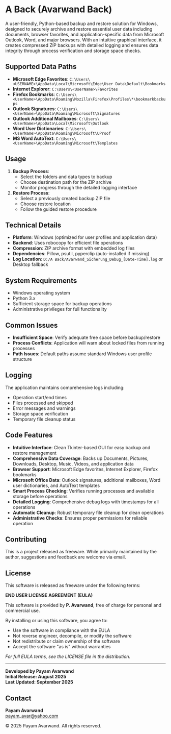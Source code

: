 # A Back (Avarwand Back)

A user-friendly, Python-based backup and restore solution for Windows, designed to securely archive and restore essential user data including documents, browser favorites, and application-specific data from Microsoft Outlook, Word, and major browsers. With an intuitive graphical interface, it creates compressed ZIP backups with detailed logging and ensures data integrity through process verification and storage space checks.

## Supported Data Paths

- **Microsoft Edge Favorites**: `C:\Users\<USERNAME>\AppData\Local\Microsoft\Edge\User Data\Default\Bookmarks`
- **Internet Explorer**: `C:\Users\<UserName>\Favorites`
- **Firefox Bookmarks**: `C:\Users\<UserName>\AppData\Roaming\Mozilla\Firefox\Profiles\*\bookmarkbackups`
- **Outlook Signatures**: `C:\Users\<UserName>\AppData\Roaming\Microsoft\Signatures`
- **Outlook Additional Mailboxes**: `C:\Users\<UserName>\AppData\Local\Microsoft\Outlook`
- **Word User Dictionaries**: `C:\Users\<UserName>\AppData\Roaming\Microsoft\UProof`
- **MS Word AutoText**: `C:\Users\<UserName>\AppData\Roaming\Microsoft\Templates`

## Usage

1. **Backup Process**:
   - Select the folders and data types to backup
   - Choose destination path for the ZIP archive
   - Monitor progress through the detailed logging interface
2. **Restore Process**:
   - Select a previously created backup ZIP file
   - Choose restore location
   - Follow the guided restore procedure

## Technical Details

- **Platform**: Windows (optimized for user profiles and application data)
- **Backend**: Uses robocopy for efficient file operations
- **Compression**: ZIP archive format with embedded log files
- **Dependencies**: Pillow, psutil, pyperclip (auto-installed if missing)
- **Log Location**: `D:/A Back/Avarwand_Sicherung_Debug_[Date-Time].log` or Desktop fallback

## System Requirements

- Windows operating system
- Python 3.x
- Sufficient storage space for backup operations
- Administrative privileges for full functionality


## Common Issues

- **Insufficient Space**: Verify adequate free space before backup/restore
- **Process Conflicts**: Application will warn about locked files from running processes
- **Path Issues**: Default paths assume standard Windows user profile structure

## Logging

The application maintains comprehensive logs including:
- Operation start/end times
- Files processed and skipped
- Error messages and warnings
- Storage space verification
- Temporary file cleanup status

## Code Features

- **Intuitive Interface**: Clean Tkinter-based GUI for easy backup and restore management
- **Comprehensive Data Coverage**: Backs up Documents, Pictures, Downloads, Desktop, Music, Videos, and application data
- **Browser Support**: Microsoft Edge favorites, Internet Explorer, Firefox bookmarks
- **Microsoft Office Data**: Outlook signatures, additional mailboxes, Word user dictionaries, and AutoText templates
- **Smart Process Checking**: Verifies running processes and available storage before operations
- **Detailed Logging**: Comprehensive debug logs with timestamps for all operations
- **Automatic Cleanup**: Robust temporary file cleanup for clean operations
- **Administrative Checks**: Ensures proper permissions for reliable operation

## Contributing

This is a project released as freeware. While primarily maintained by the author, suggestions and feedback are welcome via email.

## License

This software is released as freeware under the following terms:

**END USER LICENSE AGREEMENT (EULA)**

This software is provided by **P. Avarwand**, free of charge for personal and commercial use.

By installing or using this software, you agree to:
- Use the software in compliance with the EULA
- Not reverse engineer, decompile, or modify the software
- Not redistribute or claim ownership of the software
- Accept the software "as is" without warranties

*For full EULA terms, see the LICENSE file in the distribution.*

---

**Developed by Payam Avarwand**  
**Initial Release: August 2025**  
**Last Updated: September 2025**

## Contact

**Payam Avarwand**  
payam_avar@yahoo.com

© 2025 Payam Avarwand. All rights reserved.